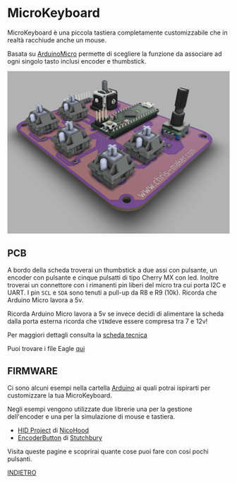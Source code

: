 # MicroKeyboard

MicroKeyboard è una piccola tastiera completamente customizzabile che in realtà racchiude anche un mouse.

Basata su [ArduinoMicro](https://store.arduino.cc/products/arduino-micro) permette di scegliere la funzione da associare ad ogni singolo tasto inclusi encoder e thumbstick.


![MicroKeyboard](https://github.com/ChristianIannella/MicroKeyboard/blob/main/Docs/7.png)



## PCB
  

A bordo della scheda troverai un thumbstick a due assi con pulsante, un encoder con pulsante e cinque pulsatti di tipo Cherry MX con led. Inoltre troverai un connettore con i rimanenti pin liberi del micro tra cui porta I2C e UART.
I pin `SCL` e `SDA` sono tenuti a pull-up da R8 e R9 (10k). Ricorda che Arduino Micro lavora a 5v.

 
Ricorda Arduino Micro lavora a 5v se invece decidi di alimentare la scheda dalla porta esterna ricorda che `VIN`deve essere compresa tra 7 e 12v!
  
Per maggiori dettagli consulta la [scheda tecnica](https://store.arduino.cc/products/arduino-micro)

Puoi trovare i file Eagle [qui](https://github.com/ChristianIannella/MicroKeyboard/tree/main/MicroKeyboard)  
  


  
## FIRMWARE  
  
Ci sono alcuni esempi nella cartella [Arduino](https://github.com/ChristianIannella/MicroKeyboard/tree/main/Arduino) ai quali potrai ispirarti per customizzare la tua MicroKeyboard.  
  
  
Negli esempi vengono utilizzate due librerie una per la gestione dell'encoder e una per la simulazione di mouse e tastiera.
  
  - [HID Project](https://github.com/NicoHood/HID) di [NicoHood](https://github.com/NicoHood)
  - [EncoderButton](https://github.com/Stutchbury/EncoderButton) di [Stutchbury](https://github.com/Stutchbury)
  
Visita queste pagine e scoprirai quante cose puoi fare con cosí pochi pulsanti.




[INDIETRO](https://github.com/ChristianIannella/MicroKeyboard)
